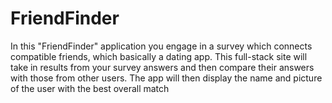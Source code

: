 # FriendFinder

In this "FriendFinder" application you engage in a survey which connects compatible friends, which basically a dating app. This full-stack site will take in results from your survey answers and then compare their answers with those from other users. The app will then display the name and picture of the user with the best overall match

